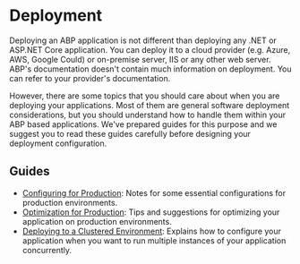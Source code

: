 # Deployment

Deploying an ABP application is not different than deploying any .NET or ASP.NET Core application. You can deploy it to a cloud provider (e.g. Azure, AWS, Google Could) or on-premise server, IIS or any other web server. ABP's documentation doesn't contain much information on deployment. You can refer to your provider's documentation.

However, there are some topics that you should care about when you are deploying your applications. Most of them are general software deployment considerations, but you should understand how to handle them within your ABP based applications. We've prepared guides for this purpose and we suggest you to read these guides carefully before designing your deployment configuration.

## Guides

* [Configuring for Production](Configuring-Production.md): Notes for some essential configurations for production environments.
* [Optimization for Production](Optimizing-Production.md): Tips and suggestions for optimizing your application on production environments.
* [Deploying to a Clustered Environment](Clustered-Environment.md): Explains how to configure your application when you want to run multiple instances of your application concurrently.
